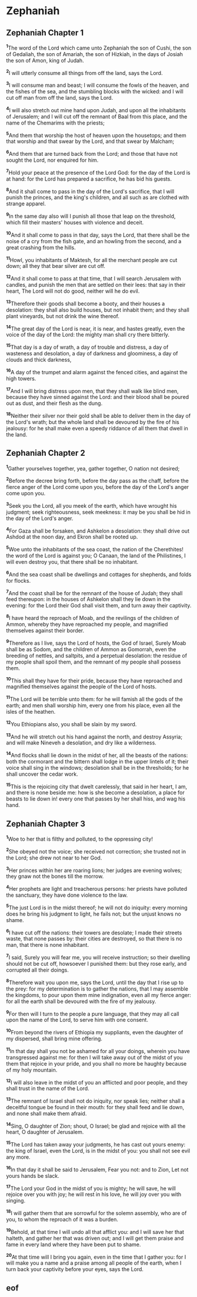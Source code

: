 
# Zephaniah

## Zephaniah Chapter 1

<sup>**1**</sup>The word of the Lord which came unto Zephaniah the son of Cushi, the son of Gedaliah, the son of Amariah, the son of Hizkiah, in the days of Josiah the son of Amon, king of Judah.

<sup>**2**</sup>I will utterly consume all things from off the land, says the Lord.

<sup>**3**</sup>I will consume man and beast; I will consume the fowls of the heaven, and the fishes of the sea, and the stumbling blocks with the wicked: and I will cut off man from off the land, says the Lord.

<sup>**4**</sup>I will also stretch out mine hand upon Judah, and upon all the inhabitants of Jerusalem; and I will cut off the remnant of Baal from this place, and the name of the Chemarims with the priests;

<sup>**5**</sup>And them that worship the host of heaven upon the housetops; and them that worship and that swear by the Lord, and that swear by Malcham;

<sup>**6**</sup>And them that are turned back from the Lord; and those that have not sought the Lord, nor enquired for him.

<sup>**7**</sup>Hold your peace at the presence of the Lord God: for the day of the Lord is at hand: for the Lord has prepared a sacrifice, he has bid his guests.

<sup>**8**</sup>And it shall come to pass in the day of the Lord's sacrifice, that I will punish the princes, and the king's children, and all such as are clothed with strange apparel.

<sup>**9**</sup>In the same day also will I punish all those that leap on the threshold, which fill their masters' houses with violence and deceit.

<sup>**10**</sup>And it shall come to pass in that day, says the Lord, that there shall be the noise of a cry from the fish gate, and an howling from the second, and a great crashing from the hills.

<sup>**11**</sup>Howl, you inhabitants of Maktesh, for all the merchant people are cut down; all they that bear silver are cut off.

<sup>**12**</sup>And it shall come to pass at that time, that I will search Jerusalem with candles, and punish the men that are settled on their lees: that say in their heart, The Lord will not do good, neither will he do evil.

<sup>**13**</sup>Therefore their goods shall become a booty, and their houses a desolation: they shall also build houses, but not inhabit them; and they shall plant vineyards, but not drink the wine thereof.

<sup>**14**</sup>The great day of the Lord is near, it is near, and hastes greatly, even the voice of the day of the Lord: the mighty man shall cry there bitterly.

<sup>**15**</sup>That day is a day of wrath, a day of trouble and distress, a day of wasteness and desolation, a day of darkness and gloominess, a day of clouds and thick darkness,

<sup>**16**</sup>A day of the trumpet and alarm against the fenced cities, and against the high towers.

<sup>**17**</sup>And I will bring distress upon men, that they shall walk like blind men, because they have sinned against the Lord: and their blood shall be poured out as dust, and their flesh as the dung.

<sup>**18**</sup>Neither their silver nor their gold shall be able to deliver them in the day of the Lord's wrath; but the whole land shall be devoured by the fire of his jealousy: for he shall make even a speedy riddance of all them that dwell in the land.


## Zephaniah Chapter 2

<sup>**1**</sup>Gather yourselves together, yea, gather together, O nation not desired;

<sup>**2**</sup>Before the decree bring forth, before the day pass as the chaff, before the fierce anger of the Lord come upon you, before the day of the Lord's anger come upon you.

<sup>**3**</sup>Seek you the Lord, all you meek of the earth, which have wrought his judgment; seek righteousness, seek meekness: it may be you shall be hid in the day of the Lord's anger.

<sup>**4**</sup>For Gaza shall be forsaken, and Ashkelon a desolation: they shall drive out Ashdod at the noon day, and Ekron shall be rooted up.

<sup>**5**</sup>Woe unto the inhabitants of the sea coast, the nation of the Cherethites! the word of the Lord is against you; O Canaan, the land of the Philistines, I will even destroy you, that there shall be no inhabitant.

<sup>**6**</sup>And the sea coast shall be dwellings and cottages for shepherds, and folds for flocks.

<sup>**7**</sup>And the coast shall be for the remnant of the house of Judah; they shall feed thereupon: in the houses of Ashkelon shall they lie down in the evening: for the Lord their God shall visit them, and turn away their captivity.

<sup>**8**</sup>I have heard the reproach of Moab, and the revilings of the children of Ammon, whereby they have reproached my people, and magnified themselves against their border.

<sup>**9**</sup>Therefore as I live, says the Lord of hosts, the God of Israel, Surely Moab shall be as Sodom, and the children of Ammon as Gomorrah, even the breeding of nettles, and saltpits, and a perpetual desolation: the residue of my people shall spoil them, and the remnant of my people shall possess them.

<sup>**10**</sup>This shall they have for their pride, because they have reproached and magnified themselves against the people of the Lord of hosts.

<sup>**11**</sup>The Lord will be terrible unto them: for he will famish all the gods of the earth; and men shall worship him, every one from his place, even all the isles of the heathen.

<sup>**12**</sup>You Ethiopians also, you shall be slain by my sword.

<sup>**13**</sup>And he will stretch out his hand against the north, and destroy Assyria; and will make Nineveh a desolation, and dry like a wilderness.

<sup>**14**</sup>And flocks shall lie down in the midst of her, all the beasts of the nations: both the cormorant and the bittern shall lodge in the upper lintels of it; their voice shall sing in the windows; desolation shall be in the thresholds; for he shall uncover the cedar work.

<sup>**15**</sup>This is the rejoicing city that dwelt carelessly, that said in her heart, I am, and there is none beside me: how is she become a desolation, a place for beasts to lie down in! every one that passes by her shall hiss, and wag his hand.


## Zephaniah Chapter 3

<sup>**1**</sup>Woe to her that is filthy and polluted, to the oppressing city!

<sup>**2**</sup>She obeyed not the voice; she received not correction; she trusted not in the Lord; she drew not near to her God.

<sup>**3**</sup>Her princes within her are roaring lions; her judges are evening wolves; they gnaw not the bones till the morrow.

<sup>**4**</sup>Her prophets are light and treacherous persons: her priests have polluted the sanctuary, they have done violence to the law.

<sup>**5**</sup>The just Lord is in the midst thereof; he will not do iniquity: every morning does he bring his judgment to light, he fails not; but the unjust knows no shame.

<sup>**6**</sup>I have cut off the nations: their towers are desolate; I made their streets waste, that none passes by: their cities are destroyed, so that there is no man, that there is none inhabitant.

<sup>**7**</sup>I said, Surely you will fear me, you will receive instruction; so their dwelling should not be cut off, howsoever I punished them: but they rose early, and corrupted all their doings.

<sup>**8**</sup>Therefore wait you upon me, says the Lord, until the day that I rise up to the prey: for my determination is to gather the nations, that I may assemble the kingdoms, to pour upon them mine indignation, even all my fierce anger: for all the earth shall be devoured with the fire of my jealousy.

<sup>**9**</sup>For then will I turn to the people a pure language, that they may all call upon the name of the Lord, to serve him with one consent.

<sup>**10**</sup>From beyond the rivers of Ethiopia my suppliants, even the daughter of my dispersed, shall bring mine offering.

<sup>**11**</sup>In that day shall you not be ashamed for all your doings, wherein you have transgressed against me: for then I will take away out of the midst of you them that rejoice in your pride, and you shall no more be haughty because of my holy mountain.

<sup>**12**</sup>I will also leave in the midst of you an afflicted and poor people, and they shall trust in the name of the Lord.

<sup>**13**</sup>The remnant of Israel shall not do iniquity, nor speak lies; neither shall a deceitful tongue be found in their mouth: for they shall feed and lie down, and none shall make them afraid.

<sup>**14**</sup>Sing, O daughter of Zion; shout, O Israel; be glad and rejoice with all the heart, O daughter of Jerusalem.

<sup>**15**</sup>The Lord has taken away your judgments, he has cast out yours enemy: the king of Israel, even the Lord, is in the midst of you: you shall not see evil any more.

<sup>**16**</sup>In that day it shall be said to Jerusalem, Fear you not: and to Zion, Let not yours hands be slack.

<sup>**17**</sup>The Lord your God in the midst of you is mighty; he will save, he will rejoice over you with joy; he will rest in his love, he will joy over you with singing.

<sup>**18**</sup>I will gather them that are sorrowful for the solemn assembly, who are of you, to whom the reproach of it was a burden.

<sup>**19**</sup>Behold, at that time I will undo all that afflict you: and I will save her that halteth, and gather her that was driven out; and I will get them praise and fame in every land where they have been put to shame.

<sup>**20**</sup>At that time will I bring you again, even in the time that I gather you: for I will make you a name and a praise among all people of the earth, when I turn back your captivity before your eyes, says the Lord.


## eof
